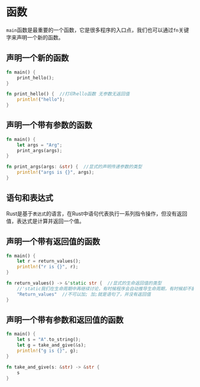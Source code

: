 # 函数

`main`函数是最重要的一个函数，它是很多程序的入口点，我们也可以通过`fn`关键字来声明一个新的函数。

## 声明一个新的函数

```rust
fn main() {
    print_hello();
}

fn print_hello() {  //打印hello函数 无参数无返回值
    println!("hello");
}
```

## 声明一个带有参数的函数

```rust
fn main() {
    let args = "Arg";
    print_args(args);
}

fn print_args(args: &str) {  //显式的声明传递参数的类型
    println!("args is {}", args);
}
```

## 语句和表达式

Rust是基于`表达式`的语言，在Rust中语句代表执行一系列指令操作，但没有返回值，表达式是计算并返回一个值。

## 声明一个带有返回值的函数

```rust
fn main() {
    let r = return_values();
    println!("r is {}", r);
}

fn return_values() -> &'static str {  //显式的生命返回值的类型 
    //'static我们在生命周期中再继续讨论，有时候程序会自动推导生命周期，有时候却不能省略
    "Return_values"  //不可以加; 加;就是语句了，并没有返回值
}
```

## 声明一个带有参数和返回值的函数

```rust
fn main() {
    let s = "A".to_string();
    let g = take_and_give(&s);
    println!("g is {}", g);
}

fn take_and_give(s: &str) -> &str {
    s
}
```